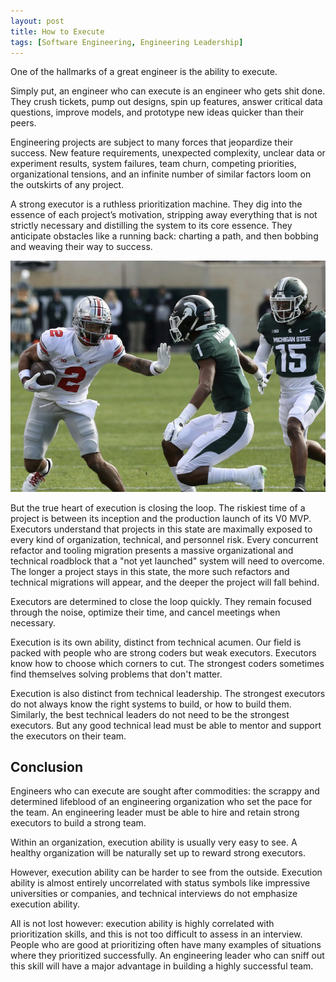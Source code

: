 ```yaml
---
layout: post
title: How to Execute
tags: [Software Engineering, Engineering Leadership]
---
```

<script> 
  (function(i,s,o,g,r,a,m){i['GoogleAnalyticsObject']=r;i[r]=i[r]||function(){
  (i[r].q=i[r].q||[]).push(arguments)},i[r].l=1*new Date();a=s.createElement(o),
  m=s.getElementsByTagName(o)[0];a.async=1;a.src=g;m.parentNode.insertBefore(a,m)
  })(window,document,'script','https://www.google-analytics.com/analytics.js','ga');

  ga('create', 'UA-82391879-1', 'auto');
  ga('send', 'pageview');

</script>



One of the hallmarks of a great engineer is the ability to execute. 

Simply put, an engineer who can execute is an engineer who gets shit done. They crush tickets, pump out designs, spin up features, answer critical data questions, improve models, and prototype new ideas quicker than their peers.

Engineering projects are subject to many forces that jeopardize their success. New feature requirements, unexpected complexity, unclear data or experiment results, system failures, team churn, competing priorities, organizational tensions, and an infinite number of similar factors loom on the outskirts of any project. 

A strong executor is a ruthless prioritization machine. They dig into the essence of each project’s motivation, stripping away everything that is not strictly necessary and distilling the system to its core essence. They anticipate obstacles like a running back: charting a path, and then bobbing and weaving their way to success. 


![Bobbing and Weaving ](/img/running_back.png)

But the true heart of execution is closing the loop. The riskiest time of a project is between its inception and the production launch of its V0 MVP. Executors understand that projects in this state are maximally exposed to every kind of organization, technical, and personnel risk. Every concurrent refactor and tooling migration presents a massive organizational and technical roadblock that a "not yet launched" system will need to overcome. The longer a project stays in this state, the more such refactors and technical migrations will appear, and the deeper the project will fall behind.

Executors are determined to close the loop quickly. They remain focused through the noise, optimize their time, and cancel meetings when necessary. 

Execution is its own ability, distinct from technical acumen. Our field is packed with people who are strong coders but weak executors. Executors know how to choose which corners to cut. The strongest coders sometimes find themselves solving problems that don't matter. 

Execution is also distinct from technical leadership. The strongest executors do not always know the right systems to build, or how to build them. Similarly, the best technical leaders do not need to be the strongest executors. But any good technical lead must be able to mentor and support the executors on their team.

## Conclusion

Engineers who can execute are sought after commodities: the scrappy and determined lifeblood of an engineering organization who set the pace for the team. An engineering leader must be able to hire and retain strong executors to build a strong team. 

Within an organization, execution ability is usually very easy to see. A healthy organization will be naturally set up to reward strong executors.

However, execution ability can be harder to see from the outside. Execution ability is almost entirely uncorrelated with status symbols like impressive universities or companies, and technical interviews do not emphasize execution ability.

All is not lost however: execution ability is highly correlated with prioritization skills, and this is not too difficult to assess in an interview. People who are good at prioritizing often have many examples of situations where they prioritized successfully. An engineering leader who can sniff out this skill will have a major advantage in building a highly successful team. 




<!-- 

This is by far the most critical skill for junior engineers working at small companies. 


More senior engineers working at big companies can sometimes squeak by without this skill, but this is more of a condemnation of these companies than an endorsement of these engineers.

 -->



<!-- On simple projects, determination is the most important dimension. A determined engineer will remain focused through the noise in front of them. They will cancel meetings when  -->



<!-- 


Software systems are constantly changing. 

In any reasonably large software organization, many projects will proceed concurrently and independently. Refactors, new services, tooling migrations, etc. Each such project will 









A strong executor will cut through this noise to consistently deliver. 

Strong executors are perpetual motion machines, capable of push in multiple directions at once. 



Every software project will be 










They optimize their focus time, work nights or weekends to deliver when necessary, and -->